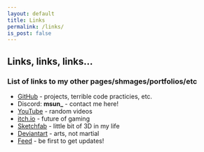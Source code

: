 ```yaml
---
layout: default
title: Links
permalink: /links/
is_post: false
---
```


## Links, links, links...

### List of links to my other pages/shmages/portfolios/etc

<ul>
    <li><a href="https://github.com/msun-dev" target="_blank">GitHub</a> - projects, terrible code practicies, etc.</li>
    <li>Discord: <b>msun_</b> - contact me here!</li>
    <li><a href="https://youtube.com/@msun__"  target="_blank">YouTube</a> - random videos</li>
    <li><a href="https://msun.itch.io/" target="_blank">itch.io</a> - future of gaming</li>
    <li><a href="https://sketchfab.com/msun_" target="_blank">Sketchfab</a> - little bit of 3D in my life</li>
    <li><a href="https://www.deviantart.com/msunart" target="_blank">Deviantart</a> - arts, not martial</li>
    <li><a href="https://msun-dev.github.io/feed.xml" target="_blank">Feed</a> - be first to get updates!</li>
</ul>
